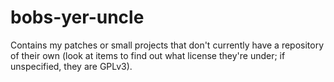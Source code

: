 bobs-yer-uncle
==============

Contains my patches or small projects that don't currently have a repository of their own (look at items to find out what license they're under; if unspecified, they are GPLv3).
